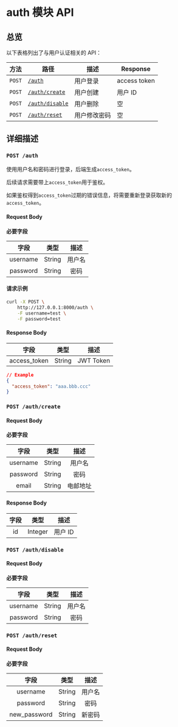 # auth 模块 API

## 总览

以下表格列出了与用户认证相关的 API：

| 方法   | 路径                                 | 描述         | Response     |
| ------ | ------------------------------------ | ------------ | ------------ |
| `POST` | [`/auth`](#post-auth)                | 用户登录     | access token |
| `POST` | [`/auth/create`](#post-authcreate)   | 用户创建     | 用户 ID      |
| `POST` | [`/auth/disable`](#post-authdisable) | 用户删除     | 空           |
| `POST` | [`/auth/reset`](#post-authreset)     | 用户修改密码 | 空           |

## 详细描述

### `POST /auth`

使用用户名和密码进行登录，后端生成`access_token`。

后续请求需要带上`access_token`用于鉴权。

如果鉴权得到`access_token`过期的错误信息，将需要重新登录获取新的`access_token`。

#### Request Body

**必要字段**

|   字段   |  类型  |  描述  |
| :------: | :----: | :----: |
| username | String | 用户名 |
| password | String |  密码  |

#### 请求示例

```bash
curl -X POST \
    http://127.0.0.1:8000/auth \
    -F username=test \
    -F password=test
```

#### Response Body

|     字段     |  类型  |   描述    |
| :----------: | :----: | :-------: |
| access_token | String | JWT Token |

```json
// Example
{
  "access_token": "aaa.bbb.ccc"
}
```

### `POST /auth/create`

#### Request Body

**必要字段**

|   字段   |  类型  |   描述   |
| :------: | :----: | :------: |
| username | String |  用户名  |
| password | String |   密码   |
|  email   | String | 电邮地址 |

#### Response Body

| 字段 |  类型   |  描述   |
| :--: | :-----: | :-----: |
|  id  | Integer | 用户 ID |

### `POST /auth/disable`

#### Request Body

**必要字段**

|   字段   |  类型  |  描述  |
| :------: | :----: | :----: |
| username | String | 用户名 |
| password | String |  密码  |

### `POST /auth/reset`

#### Request Body

**必要字段**

|     字段     |  类型  |  描述  |
| :----------: | :----: | :----: |
|   username   | String | 用户名 |
|   password   | String |  密码  |
| new_password | String | 新密码 |
